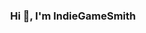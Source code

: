 <div align="center" style="background-image: url(background-size: cover; background-position: center; padding: 20px;">
    <h3>Hi 👋, I'm IndieGameSmith</h3>
</div>
